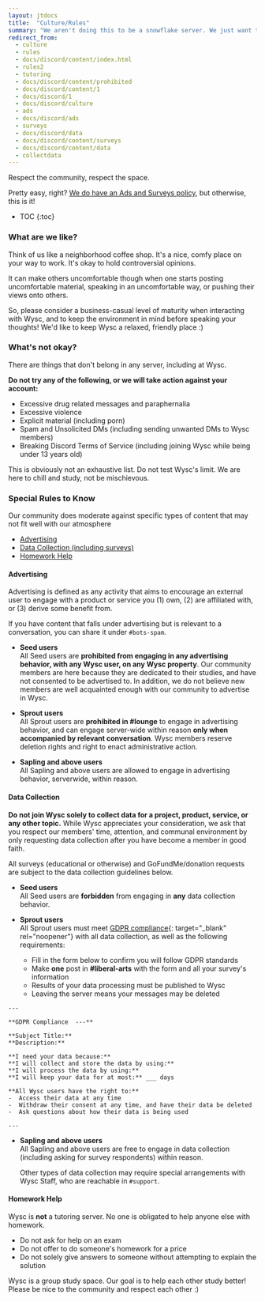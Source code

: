 ```yaml
---
layout: jtdocs
title:  "Culture/Rules"
summary: "We aren't doing this to be a snowflake server. We just want to study and chill. Be nice to everyone, be courteous in your participation, and everything will work out! :)"
redirect_from:
  - culture
  - rules
  - docs/discord/content/index.html
  - rules2
  - tutoring
  - docs/discord/content/prohibited
  - docs/discord/content/1
  - docs/discord/1
  - docs/discord/culture
  - ads
  - docs/discord/ads
  - surveys
  - docs/discord/data
  - docs/discord/content/surveys
  - docs/discord/content/data
  - collectdata
---
```


<p class="text-2xl md:text-3xl">Respect the community, respect the space.</p>

Pretty easy, right? [We do have an Ads and Surveys policy](#special-rules-to-know), but otherwise, this is it!


* TOC
{:toc}


### What are we like?

Think of us like a neighborhood coffee shop. It's a nice, comfy place on your way to work. It's okay to hold controversial opinions.

It can make others uncomfortable though when one starts posting uncomfortable material, speaking in an uncomfortable way, or pushing their views onto others.

So, please consider a business-casual level of maturity when interacting with Wysc, and to keep the environment in mind before speaking your thoughts! We'd like to keep Wysc a relaxed, friendly place :)


<div id="what-do-we-really-hate"></div>

### What's not okay?

There are things that don't belong in any server, including at Wysc.

**Do not try any of the following, or we will take action against your account:**
- Excessive drug related messages and paraphernalia
- Excessive violence
- Explicit material (including porn)
- Spam and Unsolicited DMs (including sending unwanted DMs to Wysc members)
- Breaking Discord Terms of Service (including joining Wysc while being under 13 years old)

This is obviously not an exhaustive list. Do not test Wysc's limit. We are here to chill and study, not be mischievous.


### Special Rules to Know

Our community does moderate against specific types of content that may not fit well with our atmosphere

- [Advertising](#advertising)
- [Data Collection (including surveys)](#data-collection)
- [Homework Help](#homework-help)


#### Advertising

Advertising is defined as any activity that aims to encourage an external user to engage with a product or service you (1) own, (2) are affiliated with, or (3) derive some benefit from.

If you have content that falls under advertising but is relevant to a conversation, you can share it under `#bots-spam`.

- **Seed users**  
  All Seed users are **prohibited from engaging in any advertising behavior, with any Wysc user, on any Wysc property**. Our community members are here because they are dedicated to their studies, and have not consented to be advertised to. In addition, we do not believe new members are well acquainted enough with our community to advertise in Wysc.

- **Sprout users**  
  All Sprout users are **prohibited in #lounge** to engage in advertising behavior, and can engage server-wide within reason **only when accompanied by relevant conversation**. Wysc members reserve deletion rights and right to enact administrative action.

- **Sapling and above users**  
  All Sapling and above users are allowed to engage in advertising behavior, serverwide, within reason.


#### Data Collection

**Do not join Wysc solely to collect data for a project, product, service, or any other topic.** While Wysc appreciates your consideration, we ask that you respect our members' time, attention, and communal environment by only requesting data collection after you have become a member in good faith.

All surveys (educational or otherwise) and GoFundMe/donation requests are subject to the data collection guidelines below.

- **Seed users**  
  All Seed users are **forbidden** from engaging in **any** data collection behavior.  

- **Sprout users**  
  All Sprout users must meet [GDPR compliance](https://gdpr.eu/what-is-gdpr/){: target="_blank" rel="noopener"} with all data collection, as well as the following requirements:  
    - Fill in the form below to confirm you will follow GDPR standards
    - Make **one** post in **#liberal-arts** with the form and all your survey's information
    - Results of your data processing must be published to Wysc
    - Leaving the server means your messages may be deleted

```
---

**GDPR Compliance  ---**

**Subject Title:** 
**Description:** 

**I need your data because:** 
**I will collect and store the data by using:** 
**I will process the data by using:** 
**I will keep your data for at most:** ___ days

**All Wysc users have the right to:**
-  Access their data at any time
-  Withdraw their consent at any time, and have their data be deleted
-  Ask questions about how their data is being used

---
```  

- **Sapling and above users**  
  All Sapling and above users are free to engage in data collection (including asking for survey respondents) within reason.
  
  Other types of data collection may require special arrangements with Wysc Staff, who are reachable in `#support`.


#### Homework Help

Wysc is **not** a tutoring server. No one is obligated to help anyone else with homework.
- Do not ask for help on an exam
- Do not offer to do someone's homework for a price
- Do not solely give answers to someone without attempting to explain the solution

Wysc is a group study space. Our goal is to help each other study better! Please be nice to the community and respect each other :)